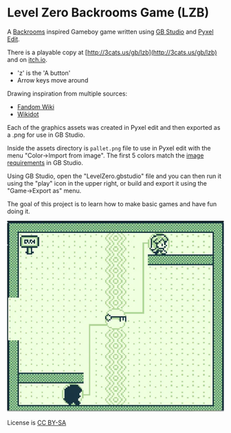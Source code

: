 # Level Zero Backrooms Game (LZB)

A [Backrooms](https://en.wikipedia.org/wiki/The_Backrooms) inspired Gameboy game written using [GB Studio](https://www.gbstudio.dev/) and [Pyxel Edit](https://pyxeledit.com/).

There is a playable copy at [http://3cats.us/gb/lzb](http://3cats.us/gb/lzb) and on [itch.io](https://3catsstudios.itch.io/lzb).
 * 'z' is the 'A button'
 * Arrow keys move around

Drawing inspiration from multiple sources:
 * [Fandom Wiki](https://backrooms.fandom.com/wiki/Backrooms_Wiki)
 * [Wikidot](http://backrooms-wiki.wikidot.com/)

Each of the graphics assets was created in Pyxel edit and then exported as a .png for use in GB Studio.

Inside the assets directory is `pallet.png` file to use in Pyxel edit with the menu "Color->Import from image".
The first 5 colors match the [image requirements](https://www.gbstudio.dev/docs/assets/sprites#image-requirements) in GB Studio.

Using GB Studio, open the "LevelZero.gbstudio" file and you can then run it using the "play" icon in the upper right, or build and export it using the "Game->Export as" menu.

The goal of this project is to learn how to make basic games and have fun doing it.

![screenshot](lzb_screenshot.png)

License is [CC BY-SA](https://creativecommons.org/licenses/by-sa/3.0/)